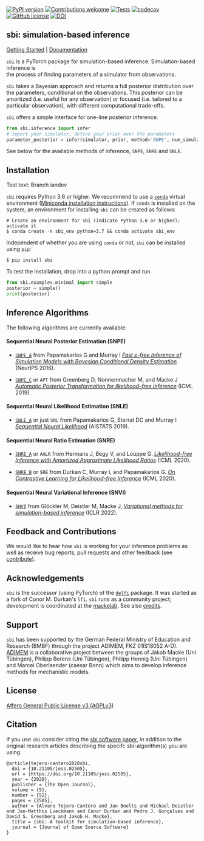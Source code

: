 [![PyPI version](https://badge.fury.io/py/sbi.svg)](https://badge.fury.io/py/sbi)
[![Contributions welcome](https://img.shields.io/badge/contributions-welcome-brightgreen.svg?style=flat)](https://github.com/mackelab/sbi/blob/master/CONTRIBUTING.md)
[![Tests](https://github.com/mackelab/sbi/workflows/Tests/badge.svg?branch=main)](https://github.com/mackelab/sbi/actions)
[![codecov](https://codecov.io/gh/mackelab/sbi/branch/main/graph/badge.svg)](https://codecov.io/gh/mackelab/sbi)
[![GitHub license](https://img.shields.io/github/license/mackelab/sbi)](https://github.com/mackelab/sbi/blob/master/LICENSE.txt)
[![DOI](https://joss.theoj.org/papers/10.21105/joss.02505/status.svg)](https://doi.org/10.21105/joss.02505)

## sbi: simulation-based inference
[Getting Started](https://www.mackelab.org/sbi/tutorial/00_getting_started/) | [Documentation](https://www.mackelab.org/sbi/)

`sbi` is a PyTorch package for simulation-based inference. Simulation-based inference is  
the process of finding parameters of a simulator from observations.

`sbi` takes a Bayesian approach and returns a full posterior distribution
over the parameters, conditional on the observations. This posterior can be amortized (i.e.
useful for any observation) or focused (i.e. tailored to a particular observation), with different
computational trade-offs.

`sbi` offers a simple interface for one-line posterior inference.

```python
from sbi.inference import infer
# import your simulator, define your prior over the parameters
parameter_posterior = infer(simulator, prior, method='SNPE', num_simulations=100)
```
See below for the available methods of inference, `SNPE`, `SNRE` and `SNLE`.


## Installation

Test text: Branch iandev

`sbi` requires Python 3.6 or higher. We recommend to use a [`conda`](https://docs.conda.io/en/latest/miniconda.html) virtual
environment ([Miniconda installation instructions](https://docs.conda.io/en/latest/miniconda.html])). If `conda` is installed on the system, an environment for
installing `sbi` can be created as follows:
```commandline
# Create an environment for sbi (indicate Python 3.6 or higher); activate it
$ conda create -n sbi_env python=3.7 && conda activate sbi_env
```

Independent of whether you are using `conda` or not, `sbi` can be installed using `pip`:
```commandline
$ pip install sbi
```

To test the installation, drop into a python prompt and run
```python
from sbi.examples.minimal import simple
posterior = simple()
print(posterior)
```

## Inference Algorithms

The following algorithms are currently available:

#### Sequential Neural Posterior Estimation (SNPE)

* [`SNPE_A`](https://www.mackelab.org/sbi/reference/#sbi.inference.snpe.snpe_a.SNPE_A) from Papamakarios G and Murray I [_Fast ε-free Inference of Simulation Models with Bayesian Conditional Density Estimation_](https://proceedings.neurips.cc/paper/2016/hash/6aca97005c68f1206823815f66102863-Abstract.html) (NeurIPS 2016).
  
* [`SNPE_C`](https://www.mackelab.org/sbi/reference/#sbi.inference.snpe.snpe_c.SNPE_C) or `APT` from Greenberg D, Nonnenmacher M, and Macke J [_Automatic
  Posterior Transformation for likelihood-free
  inference_](https://arxiv.org/abs/1905.07488) (ICML 2019).


#### Sequential Neural Likelihood Estimation (SNLE)
* [`SNLE_A`](https://www.mackelab.org/sbi/reference/#sbi.inference.snle.snle_a.SNLE_A) or just `SNL` from Papamakarios G, Sterrat DC and Murray I [_Sequential
  Neural Likelihood_](https://arxiv.org/abs/1805.07226) (AISTATS 2019).


#### Sequential Neural Ratio Estimation (SNRE)

* [`SNRE_A`](https://www.mackelab.org/sbi/reference/#sbi.inference.snre.snre_a.SNRE_A) or `AALR` from Hermans J, Begy V, and Louppe G. [_Likelihood-free Inference with Amortized Approximate Likelihood Ratios_](https://arxiv.org/abs/1903.04057) (ICML 2020).

* [`SNRE_B`](https://www.mackelab.org/sbi/reference/#sbi.inference.snre.snre_b.SNRE_B) or `SRE` from Durkan C, Murray I, and Papamakarios G. [_On Contrastive Learning for Likelihood-free Inference_](https://arxiv.org/abs/2002.03712) (ICML 2020).

#### Sequential Neural Variational Inference (SNVI)

* [`SNVI`](https://www.mackelab.org/sbi/reference/#sbi.inference.posteriors.vi_posterior) from Glöckler M, Deistler M, Macke J, [_Variational methods for simulation-based inference_](https://openreview.net/forum?id=kZ0UYdhqkNY) (ICLR 2022). 

## Feedback and Contributions

We would like to hear how `sbi` is working for your inference problems as well as receive bug reports, pull requests and other feedback (see
[contribute](http://www.mackelab.org/sbi/contribute/)).


## Acknowledgements

`sbi` is the successor (using PyTorch) of the
[`delfi`](https://github.com/mackelab/delfi) package. It was started as a fork of Conor
M. Durkan's `lfi`. `sbi` runs as a community project; development is coordinated at the
[mackelab](https://uni-tuebingen.de/en/research/core-research/cluster-of-excellence-machine-learning/research/research/cluster-research-groups/professorships/machine-learning-in-science/). See also [credits](https://github.com/mackelab/sbi/blob/master/docs/docs/credits.md).


## Support

`sbi` has been supported by the German Federal Ministry of Education and Research (BMBF) through the project ADIMEM, FKZ 01IS18052 A-D). [ADIMEM](https://fit.uni-tuebingen.de/Project/Details?id=9199) is a collaborative project between the groups of Jakob Macke (Uni Tübingen), Philipp Berens (Uni Tübingen), Philipp Hennig (Uni Tübingen) and Marcel Oberlaender (caesar Bonn) which aims to develop inference methods for mechanistic models.


## License

[Affero General Public License v3 (AGPLv3)](https://www.gnu.org/licenses/)


## Citation
If you use `sbi` consider citing the [sbi software paper](https://doi.org/10.21105/joss.02505), in addition to the original research articles describing the specifc sbi-algorithm(s) you are using: 

```
@article{tejero-cantero2020sbi,
  doi = {10.21105/joss.02505},
  url = {https://doi.org/10.21105/joss.02505},
  year = {2020},
  publisher = {The Open Journal},
  volume = {5},
  number = {52},
  pages = {2505},
  author = {Alvaro Tejero-Cantero and Jan Boelts and Michael Deistler and Jan-Matthis Lueckmann and Conor Durkan and Pedro J. Gonçalves and David S. Greenberg and Jakob H. Macke},
  title = {sbi: A toolkit for simulation-based inference},
  journal = {Journal of Open Source Software}
}
```
